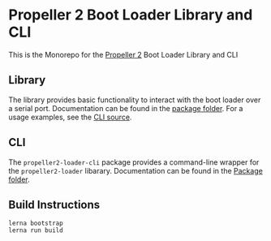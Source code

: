 # Propeller 2 Boot Loader Library and CLI

This is the Monorepo for the [Propeller 2](https://propeller.parallax.com) Boot Loader Library and CLI

## Library

The library provides basic functionality to interact with the boot loader over a serial port. Documentation can be found in the [package folder](./packages/lib).  For a usage examples, see the [CLI source](./packages/cli).

## CLI

The `propeller2-loader-cli` package provides a command-line wrapper for the `propeller2-loader` libarary.  Documentation can be found in the [Package folder](./packages/cli/README.md).


## Build Instructions

```
lerna bootstrap
lerna run build

```